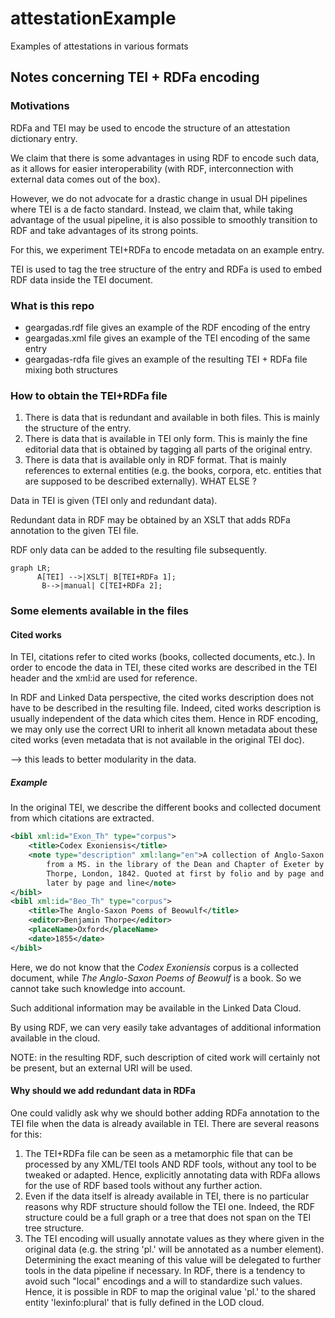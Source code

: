 # attestationExample

Examples of attestations in various formats

## Notes concerning TEI + RDFa encoding

### Motivations

RDFa and TEI may be used to encode the structure of an attestation dictionary entry.

We claim that there is some advantages in using RDF to encode such data, as it allows for easier interoperability (with RDF, interconnection with external data comes out of the box).

However, we do not advocate for a drastic change in usual DH pipelines where TEI is a de facto standard. Instead, we claim that, while taking advantage of the usual pipeline, it is also possible to smoothly transition to RDF and take advantages of its strong points.

For this, we experiment TEI+RDFa to encode metadata on an example entry.

TEI is used to tag the tree structure of the entry and RDFa is used to embed RDF data inside the TEI document.

### What is this repo

- geargadas.rdf file gives an example of the RDF encoding of the entry
- geargadas.xml file gives an example of the TEI encoding of the same entry
- geargadas-rdfa file gives an example of the resulting TEI + RDFa file mixing both structures

### How to obtain the TEI+RDFa file

1. There is data that is redundant and available in both files. This is mainly the structure of the entry.
2. There is data that is available in TEI only form. This is mainly the fine editorial data that is obtained by tagging all parts of the original entry.
3. There is data that is available only in RDF format. That is mainly references to external entities (e.g. the books, corpora, etc. entities that are supposed to be described externally). WHAT ELSE ?

Data in TEI is given (TEI only and redundant data).

Redundant data in RDF may be obtained by an XSLT that adds RDFa annotation to the given TEI file.

RDF only data can be added to the resulting file subsequently.

```mermaid
graph LR;
      A[TEI] -->|XSLT| B[TEI+RDFa 1];
       B-->|manual| C[TEI+RDFa 2];
```

### Some elements available in the files

#### Cited works

In TEI, citations refer to cited works (books, collected documents, etc.). In order to encode the data in TEI, these cited works are described in the TEI header and the xml:id are used for reference.

In RDF and Linked Data perspective, the cited works description does not have to be described in the resulting file. Indeed, cited works description is usually independent of the data which cites them. Hence in RDF encoding, we may only use the correct URI to inherit all known metadata about these cited works (even metadata that is not available in the original TEI doc).

--> this leads to better modularity in the data.

##### Example  

In the original TEI, we describe the different books and collected document from which citations are extracted.

```xml
<bibl xml:id="Exon_Th" type="corpus">
	<title>Codex Exoniensis</title>
	<note type="description" xml:lang="en">A collection of Anglo-Saxon poetry
		from a MS. in the library of the Dean and Chapter of Exeter by Benjamin
		Thorpe, London, 1842. Quoted at first by folio and by page and line,
		later by page and line</note>
</bibl>
<bibl xml:id="Beo_Th" type="corpus">
	<title>The Anglo-Saxon Poems of Beowulf</title>
	<editor>Benjamin Thorpe</editor>
	<placeName>Oxford</placeName>
	<date>1855</date>
</bibl>
```

Here, we do not know that the _Codex Exoniensis_ corpus is a collected document, while _The Anglo-Saxon Poems of Beowulf_ is a book. So we cannot take such knowledge into account.

Such additional information may be available in the Linked Data Cloud.

By using RDF, we can very easily take advantages of additional information available in the cloud.

NOTE: in the resulting RDF, such description of cited work will certainly not be present, but an external URI will be used.

#### Why should we add redundant data in RDFa

One could validly ask why we should bother adding RDFa annotation to the TEI file when the data is already available in TEI. There are several reasons for this:

1. The TEI+RDFa file can be seen as a metamorphic file that can be processed by any XML/TEI tools AND RDF tools, without any tool to be tweaked or adapted. Hence, explicitly annotating data with RDFa allows for the use of RDF based tools without any further action.
2. Even if the data itself is already available in TEI, there is no particular reasons why RDF structure should follow the TEI one. Indeed, the RDF structure could be a full graph or a tree that does not span on the TEI tree structure.
3. The TEI encoding will usually annotate values as they where given in the original data (e.g. the string 'pl.' will be annotated as a number element). Determining the exact meaning of this value will be delegated to further tools in the data pipeline if necessary. In RDF, there is a tendency to avoid such "local" encodings and a will to standardize such values. Hence, it is possible in RDF to map the original value 'pl.' to the shared entity 'lexinfo:plural' that is fully defined in the LOD cloud.
